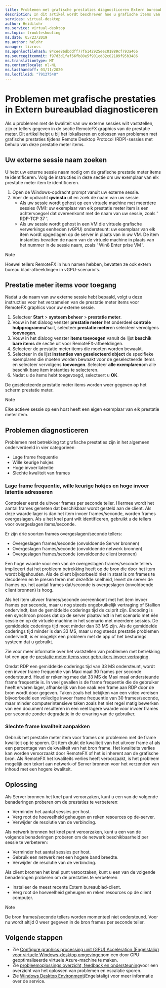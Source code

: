 ```yaml
---
title: Problemen met grafische prestaties diagnosticeren Extern bureaublad-Azure
description: In dit artikel wordt beschreven hoe u grafische items van RemoteFX in extern bureau blad-protocol sessies gebruikt voor het vaststellen van prestatie problemen met afbeeldingen in Windows virtueel bureau blad.
services: virtual-desktop
author: Heidilohr
ms.service: virtual-desktop
ms.topic: troubleshooting
ms.date: 05/23/2019
ms.author: helohr
manager: lizross
ms.openlocfilehash: 84cee86dbddff77f6142925eec01889cf793a466
ms.sourcegitcommit: f97d3d1faf56fb80e5f901cd82c02189f95b3486
ms.translationtype: MT
ms.contentlocale: nl-NL
ms.lasthandoff: 03/11/2020
ms.locfileid: "79127548"
---
```

# <a name="diagnose-graphics-performance-issues-in-remote-desktop"></a>Problemen met grafische prestaties in Extern bureaublad diagnosticeren

Als u problemen met de kwaliteit van uw externe sessies wilt vaststellen, zijn er tellers gegeven in de sectie RemoteFX graphics van de prestatie meter. Dit artikel helpt u bij het lokaliseren en oplossen van problemen met grafische prestaties tijdens Remote Desktop Protocol (RDP)-sessies met behulp van deze prestatie meter items.

## <a name="find-your-remote-session-name"></a>Uw externe sessie naam zoeken

U hebt uw externe sessie naam nodig om de grafische prestatie meter items te identificeren. Volg de instructies in deze sectie om uw exemplaar van elk prestatie meter item te identificeren.

1. Open de Windows-opdracht prompt vanuit uw externe sessie.
2. Voer de opdracht **qwinsta** uit en zoek de naam van uw sessie.
    - Als uw sessie wordt gehost op een virtuele machine met meerdere sessies (VM): uw exemplaar van elk prestatie meter item is een achtervoegsel dat overeenkomt met de naam van uw sessie, zoals ' RDP-TCP 37 '.
    - Als uw sessie wordt gehost in een VM die virtuele grafische verwerkings eenheden (vGPU) ondersteunt: uw exemplaar van elk item wordt opgeslagen op de server in plaats van in uw VM. De item instanties bevatten de naam van de virtuele machine in plaats van het nummer in de sessie naam, zoals ' Win8 Enter prise VM '.

>[!NOTE]
> Hoewel tellers RemoteFX in hun namen hebben, bevatten ze ook extern bureau blad-afbeeldingen in vGPU-scenario's.

## <a name="access-performance-counters"></a>Prestatie meter items voor toegang

Nadat u de naam van uw externe sessie hebt bepaald, volgt u deze instructies voor het verzamelen van de prestatie meter items voor RemoteFX graphics voor uw externe sessie.

1. Selecteer **Start** > **systeem beheer** > **prestatie meter**.
2. Vouw in het dialoog venster **prestatie meter** het onderdeel **controle hulpprogramma's**uit, selecteer **prestatie meter**en selecteer vervolgens **toevoegen**.
3. Vouw in het dialoog venster **items toevoegen** vanuit de lijst **beschik bare items** de sectie uit voor RemoteFX-afbeeldingen.
4. Selecteer de prestatie meter items die moeten worden bewaakt.
5. Selecteer in de lijst **instanties van geselecteerd object** de specifieke exemplaren die moeten worden bewaakt voor de geselecteerde items en selecteer vervolgens **toevoegen**. Selecteer **alle exemplaren**om alle beschik bare item instanties te selecteren.
6. Nadat u de items hebt toegevoegd, selecteert u **OK**.

De geselecteerde prestatie meter items worden weer gegeven op het scherm prestatie meter.

>[!NOTE]
>Elke actieve sessie op een host heeft een eigen exemplaar van elk prestatie meter item.

## <a name="diagnose-issues"></a>Problemen diagnosticeren

Problemen met betrekking tot grafische prestaties zijn in het algemeen onderverdeeld in vier categorieën:

- Lage frame frequentie
- Wille keurige hokjes
- Hoge invoer latentie
- Slechte kwaliteit van frames

### <a name="addressing-low-frame-rate-random-stalls-and-high-input-latency"></a>Lage frame frequentie, wille keurige hokjes en hoge invoer latentie adresseren

Controleer eerst de uitvoer frames per seconde teller. Hiermee wordt het aantal frames gemeten dat beschikbaar wordt gesteld aan de client. Als deze waarde lager is dan het item invoer frames/seconde, worden frames overgeslagen. Als u het knel punt wilt identificeren, gebruikt u de tellers voor overgeslagen items/seconde.

Er zijn drie soorten frames overgeslagen/seconde tellers:

- Overgeslagen frames/seconde (onvoldoende Server bronnen)
- Overgeslagen frames/seconde (onvoldoende netwerk bronnen)
- Overgeslagen frames/seconde (onvoldoende client bronnen)

Een hoge waarde voor een van de overgeslagen frames/seconde tellers impliceert dat het probleem betrekking heeft op de bron die door het item wordt bijgehouden. Als de client bijvoorbeeld niet in staat is om frames te decoderen en te presen teren met dezelfde snelheid, levert de server de frames op. het aantal frames dat/seconde is overgeslagen (onvoldoende client bronnen) is hoog.

Als het item uitvoer frames/seconde overeenkomt met het item invoer frames per seconde, maar u nog steeds ongebruikelijk vertraging of Stallion ondervindt, kan de gemiddelde coderings tijd de culprit zijn. Encoding is een synchroon proces dat op de server plaatsvindt in het scenario met één sessie en op de virtuele machine in het scenario met meerdere sessies. De gemiddelde coderings tijd moet minder dan 33 MS zijn. Als de gemiddelde coderings tijd minder is dan 33 MS, maar u nog steeds prestatie problemen ondervindt, is er mogelijk een probleem met de app of het besturings systeem dat u gebruikt.

Zie voor meer informatie over het vaststellen van problemen met betrekking tot een app de [prestatie meter items voor gebruikers invoer vertraging](/windows-server/remote/remote-desktop-services/rds-rdsh-performance-counters/).

Omdat RDP een gemiddelde coderings tijd van 33 MS ondersteunt, wordt een invoer frame frequentie van Maxi maal 30 frames per seconde ondersteund. Houd er rekening mee dat 33 MS de Maxi maal ondersteunde frame frequentie is. In veel gevallen is de frame frequentie die de gebruiker heeft ervaren lager, afhankelijk van hoe vaak een frame aan RDP door de bron wordt door gegeven. Taken zoals het bekijken van een video vereisen bijvoorbeeld een volledige invoer frame frequentie van 30 frames/seconde, maar minder computerintensieve taken zoals het niet regel matig bewerken van een document resulteren in een veel lagere waarde voor invoer frames per seconde zonder degradatie in de ervaring van de gebruiker.

### <a name="addressing-poor-frame-quality"></a>Slechte frame kwaliteit aanpakken

Gebruik het prestatie meter item voor frames om problemen met de frame kwaliteit op te sporen. Dit item drukt de kwaliteit van het uitvoer frame af als een percentage van de kwaliteit van het bron frame. Het kwaliteits verlies kan worden veroorzaakt door RemoteFX of het is inherent aan de grafische bron. Als RemoteFX het kwaliteits verlies heeft veroorzaakt, is het probleem mogelijk een tekort aan netwerk-of Server bronnen voor het verzenden van inhoud met een hogere kwaliteit.

## <a name="mitigation"></a>Oplossing

Als Server bronnen het knel punt veroorzaken, kunt u een van de volgende benaderingen proberen om de prestaties te verbeteren:

- Verminder het aantal sessies per host.
- Verg root de hoeveelheid geheugen en reken resources op de-server.
- Verwijder de resolutie van de verbinding.

Als netwerk bronnen het knel punt veroorzaken, kunt u een van de volgende benaderingen proberen om de netwerk beschikbaarheid per sessie te verbeteren:

- Verminder het aantal sessies per host.
- Gebruik een netwerk met een hogere band breedte.
- Verwijder de resolutie van de verbinding.

Als client bronnen het knel punt veroorzaken, kunt u een van de volgende benaderingen proberen om de prestaties te verbeteren:

- Installeer de meest recente Extern bureaublad-client.
- Verg root de hoeveelheid geheugen en reken resources op de client computer.

> [!NOTE]
> De bron frames/seconde tellers worden momenteel niet ondersteund. Voor nu wordt altijd 0 weer gegeven in de bron frames per seconde teller.

## <a name="next-steps"></a>Volgende stappen

- Zie [Configure graphics processing unit (GPU) Acceleration (Engelstalig) voor virtuele Windows-desktop omgevingen](configure-vm-gpu.md)om een door GPU geoptimaliseerde virtuele Azure-machine te maken.
- Zie [probleemoplossings overzicht, feedback en ondersteuning](troubleshoot-set-up-overview.md)voor een overzicht van het oplossen van problemen en escalatie sporen.
- Zie [Windows Desktop Environment](environment-setup.md)(Engelstalig) voor meer informatie over de service.
